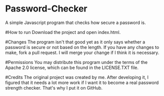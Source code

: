 # Password-Checker
A simple Javascript program that checks how secure a password is.

#How to run
Download the project and open index.html.

#Changes
The program isn't that good yet as it only says whether a password
is secure or not based on the length. If you have any changes to
make, fork a pull request. I will merge your change if I think it
is necessary.

#Permissions
You may distribute this program under the terms of the Apache 2.0 license,
which can be found in the LICENSE.TXT file.

#Credits
The original project was created by me. After developing it, I figured that
it needs a lot more work if I want it to become a real password strength
checker. That's why I put it on GitHub.
